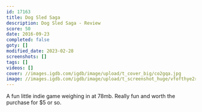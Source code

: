 ```yaml
---
id: 17163
title: Dog Sled Saga
description: Dog Sled Saga - Review
score: 50
date: 2016-09-23
completed: false
goty: []
modified_date: 2023-02-28
screenshots: []
tags: []
videos: []
cover: //images.igdb.com/igdb/image/upload/t_cover_big/co2gqa.jpg
image: //images.igdb.com/igdb/image/upload/t_screenshot_huge/vfofthye2rqgzcmlxr8n.jpg
---
```

A fun little indie game weighing in at 78mb. Really fun and worth the purchase for $5 or so.